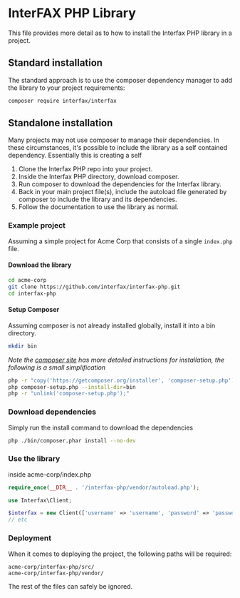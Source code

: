 # InterFAX PHP Library

This file provides more detail as to how to install the Interfax PHP library in a project.

## Standard installation

The standard approach is to use the composer dependency manager to add the library to your project requirements:

```bash
composer require interfax/interfax
```

## Standalone installation

Many projects may not use composer to manage their dependencies. In these circumstances, it's possible to include the library
as a self contained dependency. Essentially this is creating a self

1. Clone the Interfax PHP repo into your project.
1. Inside the Interfax PHP directory, download composer.
1. Run composer to download the dependencies for the Interfax library.
1. Back in your main project file(s), include the autoload file generated by composer to include the library and its dependencies.
1. Follow the documentation to use the library as normal.

### Example project

Assuming a simple project for Acme Corp that consists of a single ```index.php``` file.

#### Download the library

```sh
cd acme-corp
git clone https://github.com/interfax/interfax-php.git
cd interfax-php
```

#### Setup Composer

Assuming composer is not already installed globally, install it into a bin directory.

```sh
mkdir bin
```
_Note the [composer site](http://getcomposer.org) has more detailed instructions for installation, the following is a small simplification_
```sh
php -r "copy('https://getcomposer.org/installer', 'composer-setup.php');"
php composer-setup.php --install-dir=bin
php -r "unlink('composer-setup.php');"
```

### Download dependencies

Simply run the install command to download the dependencies

```sh
php ./bin/composer.phar install --no-dev
```

### Use the library

inside acme-corp/index.php

```php
require_once(__DIR__ . '/interfax-php/vendor/autoload.php');

use Interfax\Client;

$interfax = new Client(['username' => 'username', 'password' => 'password']);
// etc
```

### Deployment

When it comes to deploying the project, the following paths will be required:

```
acme-corp/interfax-php/src/
acme-corp/interfax-php/vendor/
```

The rest of the files can safely be ignored.